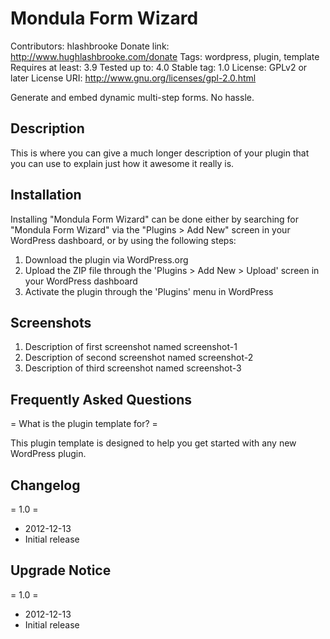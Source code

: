 # Mondula Form Wizard
Contributors: hlashbrooke
Donate link: http://www.hughlashbrooke.com/donate
Tags: wordpress, plugin, template
Requires at least: 3.9
Tested up to: 4.0
Stable tag: 1.0
License: GPLv2 or later
License URI: http://www.gnu.org/licenses/gpl-2.0.html

Generate and embed dynamic multi-step forms. No hassle.

## Description

This is where you can give a much longer description of your plugin that you can use to explain just how it awesome it really is.

## Installation

Installing "Mondula Form Wizard" can be done either by searching for "Mondula Form Wizard" via the "Plugins > Add New" screen in your WordPress dashboard, or by using the following steps:

1. Download the plugin via WordPress.org
1. Upload the ZIP file through the 'Plugins > Add New > Upload' screen in your WordPress dashboard
1. Activate the plugin through the 'Plugins' menu in WordPress

## Screenshots

1. Description of first screenshot named screenshot-1
2. Description of second screenshot named screenshot-2
3. Description of third screenshot named screenshot-3

## Frequently Asked Questions

= What is the plugin template for? =

This plugin template is designed to help you get started with any new WordPress plugin.

## Changelog

= 1.0 =
* 2012-12-13
* Initial release

## Upgrade Notice

= 1.0 =
* 2012-12-13
* Initial release

